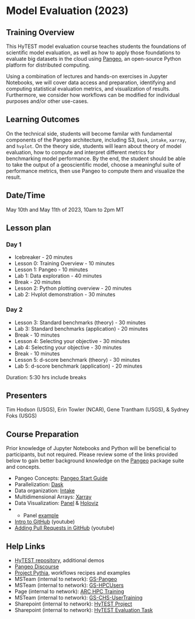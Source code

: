 # Model Evaluation (2023)

## Training Overview
This HyTEST model evaluation course teaches students the foundations of scientific model evaluation, as well as how to apply those foundations to evaluate big datasets in the cloud using [Pangeo](https://pangeo.io/about.html), an open-source Python platform for distributed computing.

Using a combination of lectures and hands-on exercises in Jupyter Notebooks, we will cover data access and preparation, identifying and computing statistical evaluation metrics, and visualization of results. Furthermore, we consider how workflows can be modified for individual purposes and/or other use-cases. 


## Learning Outcomes
On the technical side,
students will become familar with fundamental components of the Pangeo architecture, including S3, `Dask`, `intake`, `xarray`, and `hvplot`.
On the theory side,
students will learn about theory of model evaluation, how to compute and interpret different metrics for benchmarking model performance.
By the end, the student should be able to take the output of a geoscientific model, choose a meaningful suite of performance metrics, then use Pangeo to compute them and visualize the result.

## Date/Time
May 10th and May 11th of 2023, 10am to 2pm MT

## Lesson plan
### Day 1
- Icebreaker - 20 minutes
- Lesson 0: Training Overview - 10 minutes
- Lesson 1: Pangeo - 10 minutes
- Lab 1: Data exploration  - 40 minutes
- Break - 20 minutes
- Lesson 2: Python plotting overview - 20 minutes
- Lab 2:  Hvplot demonstration - 30 minutes

### Day 2
- Lesson 3: Standard benchmarks (theory) - 30 minutes
- Lab 3: Standard benchmarks (application) - 20 minutes
- Break - 10 minutes
- Lesson 4: Selecting your objective - 30 minutes
- Lab 4: Selecting your objective - 30 minutes
- Break - 10 minutes
- Lesson 5: d-score benchmark (theory) - 30 minutes
- Lab 5:  d-score benchmark (application) - 20 minutes

Duration: 5:30 hrs include breaks

## Presenters
Tim Hodson (USGS), Erin Towler (NCAR), Gene Trantham (USGS), & Sydney Foks (USGS)

## Course Preparation
Prior knowledge of Jupyter Notebooks and Python will be beneficial to participants, but not required. Please review some of the links provided below to gain better background knowledge on the [Pangeo](https://pangeo.io/) package suite and concepts.
-	Pangeo Concepts: [Pangeo Start Guide](https://pangeo.io/quickstart.html#quickstart)
-	Parallelization: [Dask](https://tutorial.dask.org/00_overview.html)
-	Data organization: [Intake](http://gallery.pangeo.io/repos/pangeo-data/pangeo-tutorial-gallery/intake.html)
-	Multidimensional Arrays: [Xarray](https://tutorial.xarray.dev/intro.html)
-	Data Visualization: [Panel](https://panel.holoviz.org/) & [Holoviz](https://holoviz.org/tutorial/)
- -	Panel [example](https://glaciers.pyviz.demo.anaconda.com/glaciers)
-	[Intro to GitHub](https://www.youtube.com/watch?v=idZyqNIrt84) (youtube)
-	[Adding Pull Requests in GitHub](https://www.youtube.com/watch?v=NZG5Y51WRHo) (youtube)

## Help Links
-	[HyTEST repository](https://github.com/hytest-org/hytest), additional demos
-	[Pangeo Discourse](https://discourse.pangeo.io/)
-	[Project Pythia](https://cookbooks.projectpythia.org/), workflows recipes and examples
-	MSTeam (internal to network): [GS-Pangeo](https://teams.microsoft.com/l/team/19%3aa8f4ad49b05c40eab74197daf76be568%40thread.skype/conversations?groupId=f01d9363-7341-40ac-bc06-04b3ab9de54f&tenantId=0693b5ba-4b18-4d7b-9341-f32f400a5494)
-	MSTeam (internal to network): [GS-HPCUsers](https://teams.microsoft.com/l/team/19%3a20d5d33656ba4d4bb574f6f0194e2f7f%40thread.skype/conversations?groupId=0d997551-abe8-4b31-aa0a-06bb8ad40463&tenantId=0693b5ba-4b18-4d7b-9341-f32f400a5494)
- Page (internal to network): [ARC HPC Training](https://teams.microsoft.com/l/team/19%3a20d5d33656ba4d4bb574f6f0194e2f7f%40thread.skype/conversations?groupId=0d997551-abe8-4b31-aa0a-06bb8ad40463&tenantId=0693b5ba-4b18-4d7b-9341-f32f400a5494)
-	MSTeam (internal to network): [GS-CHS-UserTraining](https://teams.microsoft.com/l/team/19%3a5855c04511584c26b42ba426cc0a7890%40thread.skype/conversations?groupId=8f59b7f0-3b27-459c-a145-4da10ee16b20&tenantId=0693b5ba-4b18-4d7b-9341-f32f400a5494)
-	Sharepoint (internal to network): [HyTEST Project](https://doimspp.sharepoint.com/sites/gs-wma-hytest/)
-	Sharepoint (internal to network): [HyTEST Evaluation Task](https://doimspp.sharepoint.com/sites/gs-wma-hytest/SitePages/EvalutionTaskTeam.aspx)
